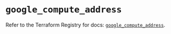 # `google_compute_address`

Refer to the Terraform Registry for docs: [`google_compute_address`](https://registry.terraform.io/providers/hashicorp/google/6.18.0/docs/resources/compute_address).
